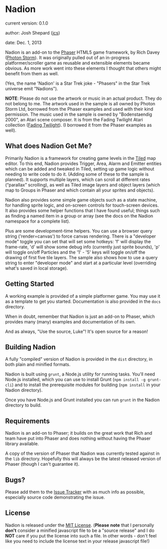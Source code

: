 Nadion
=======

current version: 0.1.0

author: Josh Shepard ([jcs](https://github.com/jcd-as))

date: Dec. 1, 2013


Nadion is an add-on to the [Phaser](http://phaser.io) HTML5 game framework, by Rich Davey ([Photon Storm](http://www.photonstorm.com)). It was originally pulled out of an in-progress platformer/scroller game as reusable and extensible elements became obvious. As more work went into these elements I thought that others might benefit from them as well.

(Yes, the name 'Nadion' is a Star Trek joke - "Phasers" in the Star Trek universe emit "Nadions").

__NOTE__: Please do not use the artwork or music in an actual product. They do not belong to me. The artwork used in the sample is all owned by Photon Storm Ltd, borrowed from the Phaser examples and used with their kind permission. The music used in the sample is owned by "Bodenstaendig 2000", an Atari scene composer. It is from the Fading Twilight Atari collection ([Fading Twilight](http://fading-twilight.atari.org)). (I borrowed it from the Phaser examples as well).


What does Nadion Get Me?
-------------------------

Primarily Nadion is a framework for creating game levels in the [Tiled](http://www.mapeditor.org) map editor. To this end, Nadion provides Trigger, Area, Alarm and Emitter entities which can be added and tweaked in Tiled, setting up game logic without needing to write code to do it. (Adding some of these to the sample is planned). It supports multiple layers, which can scroll at different rates (“parallax” scrolling), as well as Tiled image layers and object layers (which map to Groups in Phaser and which contain all your sprites and objects).

Nadion also provides some simple game objects such as a state machine, for handling sprite logic, and on-screen controls for touch-screen devices. It also provides some helper functions that I have found useful; things such as finding a named item in a group or array (see the docs on the Nadion namespace for a complete list).

Plus are some development-time helpers. You can use a browser query string ('render=canvas') to force canvas rendering. There is a "developer mode" toggle you can set that will set some hotkeys: 'f' will display the frame-rate, 'd' will show some debug info (currently just sprite bounds), 'p' will toggle on/off Particles and the '1' - '5' keys will toggle on/off the drawing of first five tile layers. The sample also shows how to use a query string to enter "developer mode" and start at a particular level (overriding what's saved in local storage).


Getting Started
---------------

A working example is provided of a simple platformer game. You may use it as a template to get you started. Documentation is also provided in the `docs` directory.

When in doubt, remember that Nadion is just an add-on to Phaser, which provides many (many) examples and documentation of its own.

And as always, "Use the source, Luke"! It's open source for a reason!


Building Nadion
---------------

A fully "compiled" version of Nadion is provided in the `dist` directory, in both plain and minified formats.

Nadion is built using `grunt`, a Node.js utility for running tasks. You'll need Node.js installed, which you can use to install Grunt (`npm install -g grunt-cli`) and to install the prerequisite modules for building (`npm install` in your Nadion directory).

Once you have Node.js and Grunt installed you can run `grunt` in the Nadion directory to build.


Requirements
------------

Nadion is an add-on to Phaser; it builds on the great work that Rich and team have put into Phaser and does nothing without having the Phaser library available. 

A copy of the version of Phaser that Nadion was currently tested against in the `lib` directory. Hopefully this will always be the latest released version of Phaser (though I can't guarantee it).


Bugs?
-----

Please add them to the [Issue Tracker](https://github.com/jcd-as/nadion/issues) with as much info as possible, especially source code demonstrating the issue.


License
-------

Nadion is released under the [MIT License](http://opensource.org/licenses/MIT).  (__Please__ __note__ that I personally __don't__ consider a minified javascript file to be a "source release" and I do __NOT__ care if you put the license into such a file. In other words - don't feel like you need to include the license text in your release javascript file!)

